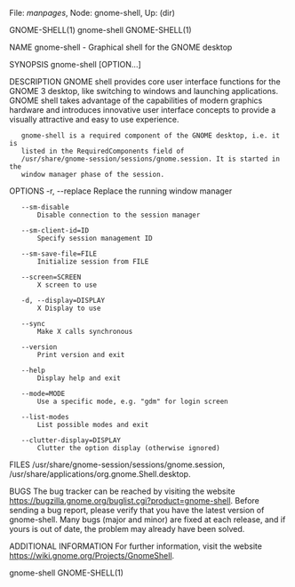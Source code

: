 File: *manpages*,  Node: gnome-shell,  Up: (dir)

GNOME-SHELL(1)                    gnome-shell                   GNOME-SHELL(1)



NAME
       gnome-shell - Graphical shell for the GNOME desktop

SYNOPSIS
       gnome-shell [OPTION...]

DESCRIPTION
       GNOME shell provides core user interface functions for the GNOME 3
       desktop, like switching to windows and launching applications. GNOME
       shell takes advantage of the capabilities of modern graphics hardware
       and introduces innovative user interface concepts to provide a visually
       attractive and easy to use experience.

       gnome-shell is a required component of the GNOME desktop, i.e. it is
       listed in the RequiredComponents field of
       /usr/share/gnome-session/sessions/gnome.session. It is started in the
       window manager phase of the session.

OPTIONS
       -r, --replace
           Replace the running window manager

       --sm-disable
           Disable connection to the session manager

       --sm-client-id=ID
           Specify session management ID

       --sm-save-file=FILE
           Initialize session from FILE

       --screen=SCREEN
           X screen to use

       -d, --display=DISPLAY
           X Display to use

       --sync
           Make X calls synchronous

       --version
           Print version and exit

       --help
           Display help and exit

       --mode=MODE
           Use a specific mode, e.g. "gdm" for login screen

       --list-modes
           List possible modes and exit

       --clutter-display=DISPLAY
           Clutter the option display (otherwise ignored)

FILES
       /usr/share/gnome-session/sessions/gnome.session,
       /usr/share/applications/org.gnome.Shell.desktop.

BUGS
       The bug tracker can be reached by visiting the website
       https://bugzilla.gnome.org/buglist.cgi?product=gnome-shell. Before
       sending a bug report, please verify that you have the latest version of
       gnome-shell. Many bugs (major and minor) are fixed at each release, and
       if yours is out of date, the problem may already have been solved.

ADDITIONAL INFORMATION
       For further information, visit the website
       https://wiki.gnome.org/Projects/GnomeShell.



gnome-shell                                                     GNOME-SHELL(1)
